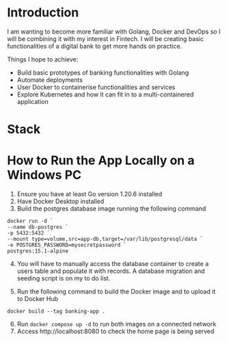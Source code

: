 # Introduction

I am wanting to become more familiar with Golang, Docker and DevOps so I will be combining it with my interest in Fintech. I will be creating basic functionalities of a digital bank to get more hands on practice.

Things I hope to achieve:

- Build basic prototypes of banking functionalities with Golang
- Automate deployments
- User Docker to containerise functionalities and services
- Explore Kubernetes and how it can fit in to a multi-containered application

# Stack

# How to Run the App Locally on a Windows PC

1. Ensure you have at least Go version 1.20.6 installed
2. Have Docker Desktop installed
3. Build the postgres database image running the following command

```
docker run -d `
--name db-postgres `
-p 5432:5432 `
--mount type=volume,src=app-db,target=/var/lib/postgresql/data `
-e POSTGRES_PASSWORD=mysecretpassword `
postgres:15.1-alpine
```

4. You will have to manually access the database container to create a users table and populate it with records. A database migration and seeding script is on my to do list.

5. Run the following command to build the Docker image and to upload it to Docker Hub

`docker build --tag banking-app .`

6. Run `docker compose up -d` to run both images on a connected network
7. Access http://localhost:8080 to check the home page is being served
